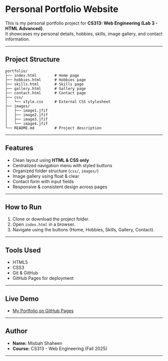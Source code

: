 # Personal Portfolio Website

This is my personal portfolio project for **CS313: Web Engineering (Lab 3 - HTML Advanced)**.  
It showcases my personal details, hobbies, skills, image gallery, and contact information.

---

## Project Structure
```plaintext
portfolio/
├── index.html        # Home page
├── hobbies.html      # Hobbies page
├── skills.html       # Skills page
├── gallery.html      # Gallery page
├── contact.html      # Contact page
├── css/
│   └── style.css     # External CSS stylesheet
├── images/
│   ├── image1.jfif
│   ├── image2.jfif
│   ├── image3.jfif
│   └── image4.jfif
└── README.md         # Project description

```
---

## Features
- Clean layout using **HTML & CSS only**
- Centralized navigation menu with styled buttons
- Organized folder structure (`css/`, `images/`)
- Image gallery using float & clear
- Contact form with input fields
- Responsive & consistent design across pages

---

## How to Run
1. Clone or download the project folder.
2. Open `index.html` in a browser.
3. Navigate using the buttons (Home, Hobbies, Skills, Gallery, Contact).

---

## Tools Used
- HTML5
- CSS3
- Git & GitHub
- GitHub Pages for deployment

---

## Live Demo
- [My Portfolio on GitHub Pages](https://misbah-shaheen.github.io/Portfolio/)  
---

## Author
- **Name:** Misbah Shaheen    
- **Course:** CS313 - Web Engineering (Fall 2025)  

---
